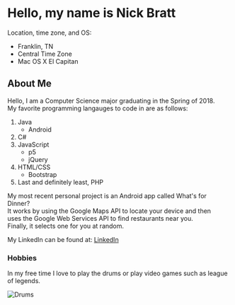 # Hello, my name is Nick Bratt  

Location, time zone, and OS:  

* Franklin, TN  
* Central Time Zone  
* Mac OS X El Capitan  
  
## About Me
Hello, I am a Computer Science major graduating in the Spring of 2018.  
My favorite programming langauges to code in are as follows:   


1. Java  
   * Android  
2. C#  
3. JavaScript  
   * p5  
   * jQuery  
4. HTML/CSS  
   * Bootstrap  
5. Last and definitely least, PHP  


My most recent personal project is an Android app called What's for Dinner?  
It works by using the Google Maps API to locate your device and then  
uses the Google Web Services API to find restaurants near you.  
Finally, it selects one for you at random.  
  
My LinkedIn can be found at: [LinkedIn](https://www.linkedin.com/in/nick-bratt-sd)  

### Hobbies  

In my free time I love to play the drums or play video games such as league of legends.  

![Drums](http://i63.tinypic.com/jsehs7.jpg "Drums")  
